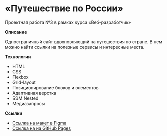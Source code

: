 # «Путешествие по России»
Проектная работа №3 в рамках курса «Веб-разработчик»


**Описание**

Одностраничный сайт вдохновляющий на путешествия по стране. В нем можно найти ссылки на полезные сервисы и интересные места.


**Технологии**
* HTML
* CSS
* Flexbox
* Grid-layout
* Позиционирование блоков и элементов
* Адаптивная верстка
* БЭМ Nested
* Медиазапросы


**Ссылки**

* [Ссылка на макет в Figma](https://www.figma.com/file/5S2WSbEFL6awjVWJ0NWL8Q/Sprint-3_-Russia-_-desktop-mobile?node-id=28503%3A0)
* [Ссылка на на GitHub Pages](https://yambikov.github.io/russian-travel/)
